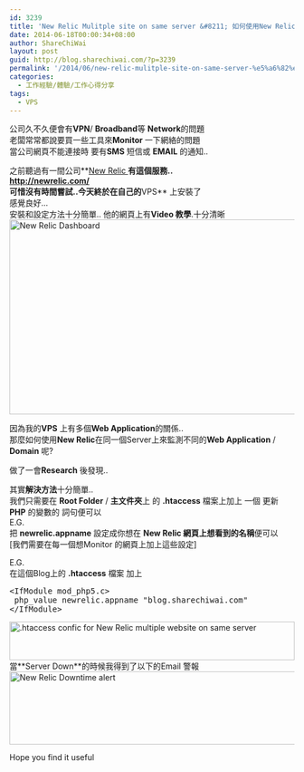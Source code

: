 ```yaml
---
id: 3239
title: 'New Relic Mulitple site on same server &#8211; 如何使用New Relic在同一個Server上來監測不同的Web Application / Domain 呢?'
date: 2014-06-18T00:00:34+08:00
author: ShareChiWai
layout: post
guid: http://blog.sharechiwai.com/?p=3239
permalink: '/2014/06/new-relic-mulitple-site-on-same-server-%e5%a6%82%e4%bd%95%e4%bd%bf%e7%94%a8new-relic%e5%9c%a8%e5%90%8c%e4%b8%80%e5%80%8bserver%e4%b8%8a%e4%be%86%e7%9b%a3%e6%b8%ac%e4%b8%8d%e5%90%8c%e7%9a%84web-appli/'
categories:
  - 工作經驗/體驗/工作心得分享
tags:
  - VPS
---
```

公司久不久便會有**VPN**/ **Broadband**等 **Network**的問題  
老闆常常都說要買一些工具來**Monitor** 一下網絡的問題  
當公司網頁不能連接時 要有**SMS** 短信或 **EMAIL** 的通知..

之前聽過有一間公司**<a title="New Relic" href="http://newrelic.com/" target="_blank">New Relic </a>**有這個服務..  
<a title="New Relic" href="http://newrelic.com/" target="_blank">http://newrelic.com/</a>  
可惜沒有時間嘗試..今天終於在自己的**VPS** 上安裝了  
感覺良好&#8230;  
安裝和設定方法十分簡單.. 他的網頁上有**Video 教學**.十分清晰  
<img class="alignnone" src="https://i1.wp.com/farm4.static.flickr.com/3836/14716591302_e1ec4f40e3_z.jpg?resize=625%2C344" alt="New Relic Dashboard" width="625" height="344" data-recalc-dims="1" /> 

因為我的**VPS** 上有多個**Web Application**的關係..  
那麼如何使用**New Relic**在同一個Server上來監測不同的**Web Application** / **Domain** 呢?

做了一會**Research** 後發現..

其實**解決方法**十分簡單..  
我們只需要在 **Root Folder** / **主文件夾**上 的 **.htaccess** 檔案上加上 一個 更新 **PHP** 的變數的 詞句便可以  
E.G.  
把 **newrelic.appname** 設定成你想在 **New Relic 網頁上想看到的名稱**便可以  
[我們需要在每一個想Monitor 的網頁上加上這些設定]

E.G.  
在這個Blog上的 **.htaccess** 檔案 加上

<pre>&lt;IfModule mod_php5.c&gt;
 php_value newrelic.appname "blog.sharechiwai.com"
&lt;/IfModule&gt;
</pre>

<img class="alignnone" src="https://i2.wp.com/farm3.static.flickr.com/2928/14713706781_99ae49613b_z.jpg?resize=504%2C68" alt=".htaccess confic for New Relic multiple website on same server" width="504" height="68" data-recalc-dims="1" />  
當**Server Down**的時候我得到了以下的Email 警報  
<img class="alignnone" src="https://i0.wp.com/farm4.static.flickr.com/3878/14736750143_9b53189678_z.jpg?resize=625%2C129" alt="New Relic Downtime alert" width="625" height="129" data-recalc-dims="1" /> 

Hope you find it useful